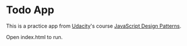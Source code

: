 # Todo App

This is a practice app from [Udacity](https://www.udacity.com/)'s course [JavaScript Design Patterns](https://www.udacity.com/courses/ud989).

Open index.html to run.